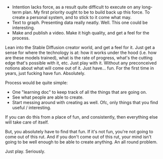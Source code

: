 - Intention lacks force, as a result quite difficult to execute on any long-term plan. My first priority ought to be to build back up this force. To create a personal system, and to stick to it come what may.
- Text to graph. Presenting data really neatly. Well. This one could be interesting.
- Make and publish a video. Make it high quality, and get a feel for the process.

Lean into the Stable Diffusion creator world, and get a feel for it. Just get a sense for where the technology is at: how it works under the hood (i.e. how are these models trained), what is the rate of progress, what's the cutting edge that's possible with it, etc. Just play with it. Without any preconceived notions about what will come out of it. Just have... fun. For the first time in years, just fucking have fun. Absolutely.

Process would be quite simple:
- One "learning doc" to keep track of all the things that are going on.
- See what people are able to create.
- Start messing around with creating as well. Ofc, only things that you find useful / interesting.

If you can do this from a place of fun, and consistently, then everything else will take care of itself.

But, you absolutely have to find that fun. If it's not fun, you're not going to come out of this rut. And if you don't come out of this rut, your mind isn't going to be well enough to be able to create anything. An all round problem.

Just play. Seriously.
